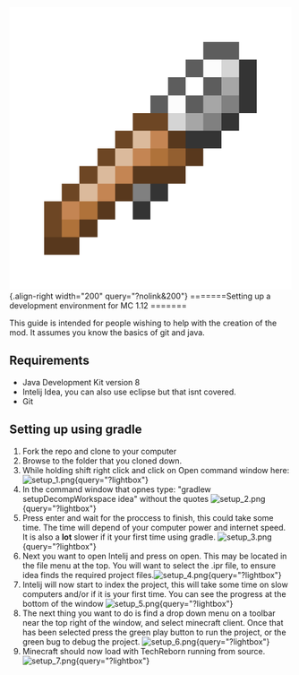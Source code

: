 ![wrench.png](/media/mods/techreborn/wrench.png){.align-right width="200" query="?nolink&200"} =======Setting up a development environment for MC 1.12 =======

This guide is intended for people wishing to help with the creation of the mod. It assumes you know the basics of git and java.

## Requirements

- Java Development Kit version 8
- Intelij Idea, you can also use eclipse but that isnt covered.
- Git

## Setting up using gradle

1.  Fork the repo and clone to your computer
2.  Browse to the folder that you cloned down.
3.  While holding shift right click and click on Open command window here: ![setup_1.png](/gallery>/setup_1.png){query="?lightbox"}
4.  In the command window that opnes type: "gradlew setupDecompWorkspace idea" without the quotes ![setup_2.png](/gallery>/setup_2.png){query="?lightbox"}
5.  Press enter and wait for the proccess to finish, this could take some time. The time will depend of your computer power and internet speed. It is also a **lot** slower if it your first time using gradle. ![setup_3.png](/gallery>/setup_3.png){query="?lightbox"}
6.  Next you want to open Intelij and press on open. This may be located in the file menu at the top. You will want to select the .ipr file, to ensure idea finds the required project files.![setup_4.png](/gallery>/setup_4.png){query="?lightbox"}
7.  Intelij will now start to index the project, this will take some time on slow computers and/or if it is your first time. You can see the progress at the bottom of the window ![setup_5.png](/gallery>/setup_5.png){query="?lightbox"}
8.  The next thing you want to do is find a drop down menu on a toolbar near the top right of the window, and select minecraft client. Once that has been selected press the green play button to run the project, or the green bug to debug the project. ![setup_6.png](/gallery>/setup_6.png){query="?lightbox"}
9.  Minecraft should now load with TechReborn running from source. ![setup_7.png](/gallery>/setup_7.png){query="?lightbox"}
